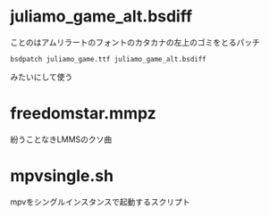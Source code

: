 # juliamo_game_alt.bsdiff

ことのはアムリラートのフォントのカタカナの左上のゴミをとるパッチ

<pre><code>bsdpatch juliamo_game.ttf juliamo_game_alt.bsdiff</code></pre>みたいにして使う

# freedomstar.mmpz

紛うことなきLMMSのクソ曲

# mpvsingle.sh

mpvをシングルインスタンスで起動するスクリプト
